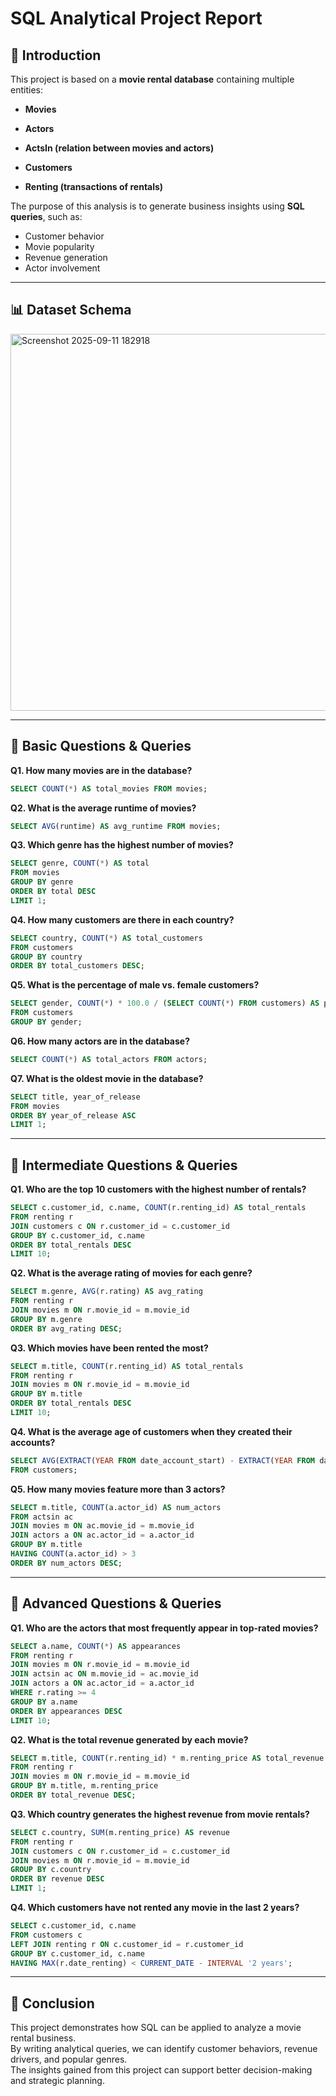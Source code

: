 # SQL Analytical Project Report

## 📌 Introduction
This project is based on a **movie rental database** containing multiple entities:  
- **Movies**  
- **Actors**  

- **ActsIn (relation between movies and actors)**  
- **Customers**  
- **Renting (transactions of rentals)**  

The purpose of this analysis is to generate business insights using **SQL queries**, such as:  
- Customer behavior  
- Movie popularity  
- Revenue generation  
- Actor involvement  

---

## 📊 Dataset Schema
<img width="1770" height="603" alt="Screenshot 2025-09-11 182918" src="https://github.com/user-attachments/assets/85e36ee7-ba9d-438a-b1fc-5f3f9c428437" /> 

---

## 🔹 Basic Questions & Queries

**Q1. How many movies are in the database?**  
```sql
SELECT COUNT(*) AS total_movies FROM movies;
```

**Q2. What is the average runtime of movies?**  
```sql
SELECT AVG(runtime) AS avg_runtime FROM movies;
```

**Q3. Which genre has the highest number of movies?**  
```sql
SELECT genre, COUNT(*) AS total
FROM movies
GROUP BY genre
ORDER BY total DESC
LIMIT 1;
```

**Q4. How many customers are there in each country?**  
```sql
SELECT country, COUNT(*) AS total_customers
FROM customers
GROUP BY country
ORDER BY total_customers DESC;
```

**Q5. What is the percentage of male vs. female customers?**  
```sql
SELECT gender, COUNT(*) * 100.0 / (SELECT COUNT(*) FROM customers) AS percentage
FROM customers
GROUP BY gender;
```

**Q6. How many actors are in the database?**  
```sql
SELECT COUNT(*) AS total_actors FROM actors;
```

**Q7. What is the oldest movie in the database?**  
```sql
SELECT title, year_of_release
FROM movies
ORDER BY year_of_release ASC
LIMIT 1;
```

---

## 🔹 Intermediate Questions & Queries

**Q1. Who are the top 10 customers with the highest number of rentals?**  
```sql
SELECT c.customer_id, c.name, COUNT(r.renting_id) AS total_rentals
FROM renting r
JOIN customers c ON r.customer_id = c.customer_id
GROUP BY c.customer_id, c.name
ORDER BY total_rentals DESC
LIMIT 10;
```

**Q2. What is the average rating of movies for each genre?**  
```sql
SELECT m.genre, AVG(r.rating) AS avg_rating
FROM renting r
JOIN movies m ON r.movie_id = m.movie_id
GROUP BY m.genre
ORDER BY avg_rating DESC;
```

**Q3. Which movies have been rented the most?**  
```sql
SELECT m.title, COUNT(r.renting_id) AS total_rentals
FROM renting r
JOIN movies m ON r.movie_id = m.movie_id
GROUP BY m.title
ORDER BY total_rentals DESC
LIMIT 10;
```

**Q4. What is the average age of customers when they created their accounts?**  
```sql
SELECT AVG(EXTRACT(YEAR FROM date_account_start) - EXTRACT(YEAR FROM date_of_birth)) AS avg_start_age
FROM customers;
```

**Q5. How many movies feature more than 3 actors?**  
```sql
SELECT m.title, COUNT(a.actor_id) AS num_actors
FROM actsin ac
JOIN movies m ON ac.movie_id = m.movie_id
JOIN actors a ON ac.actor_id = a.actor_id
GROUP BY m.title
HAVING COUNT(a.actor_id) > 3
ORDER BY num_actors DESC;
```

---

## 🔹 Advanced Questions & Queries

**Q1. Who are the actors that most frequently appear in top-rated movies?**  
```sql
SELECT a.name, COUNT(*) AS appearances
FROM renting r
JOIN movies m ON r.movie_id = m.movie_id
JOIN actsin ac ON m.movie_id = ac.movie_id
JOIN actors a ON ac.actor_id = a.actor_id
WHERE r.rating >= 4
GROUP BY a.name
ORDER BY appearances DESC
LIMIT 10;
```

**Q2. What is the total revenue generated by each movie?**  
```sql
SELECT m.title, COUNT(r.renting_id) * m.renting_price AS total_revenue
FROM renting r
JOIN movies m ON r.movie_id = m.movie_id
GROUP BY m.title, m.renting_price
ORDER BY total_revenue DESC;
```

**Q3. Which country generates the highest revenue from movie rentals?**  
```sql
SELECT c.country, SUM(m.renting_price) AS revenue
FROM renting r
JOIN customers c ON r.customer_id = c.customer_id
JOIN movies m ON r.movie_id = m.movie_id
GROUP BY c.country
ORDER BY revenue DESC
LIMIT 1;
```



**Q4. Which customers have not rented any movie in the last 2 years?**  
```sql
SELECT c.customer_id, c.name
FROM customers c
LEFT JOIN renting r ON c.customer_id = r.customer_id
GROUP BY c.customer_id, c.name
HAVING MAX(r.date_renting) < CURRENT_DATE - INTERVAL '2 years';
```

---

## 📌 Conclusion
This project demonstrates how SQL can be applied to analyze a movie rental business.  
By writing analytical queries, we can identify customer behaviors, revenue drivers, and popular genres.  
The insights gained from this project can support better decision-making and strategic planning.

